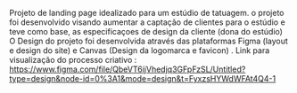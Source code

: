 Projeto de landing page idealizado para um estúdio de tatuagem.
o projeto foi desenvolvido visando aumentar a captação de clientes para o estúdio e teve como base, as especificaçoes de design da cliente (dona do estúdio)
O Design do projeto foi desenvolvida através das plataformas Figma (layout e design do site) e Canvas (Design da logomarca e favicon) .
Link para visualização do processo criativo : https://www.figma.com/file/QbeVT6ijVhedjq3GFpFzSL/Untitled?type=design&node-id=0%3A1&mode=design&t=FyxzsHYWdWFAt4Q4-1
